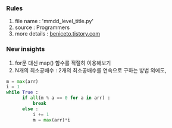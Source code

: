 ### Rules
1. file name : 'mmdd_level_title.py'
2. source : Programmers
3. more details : [beniceto.tistory.com](https://beniceto.tistory.com)

### New insights
1. for문 대신 map() 함수를 적절히 이용해보기
2. N개의 최소공배수 : 2개의 최소공배수를 연속으로 구하는 방법 외에도,
```python
m = max(arr)
i = 1
while True :
      if all(m % a == 0 for a in arr) :
          break
      else :
          i += 1
          m = max(arr)*i
```
